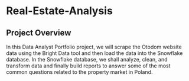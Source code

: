 # Real-Estate-Analysis
## Project Overview 
In this Data Analyst Portfolio project, we will scrape the Otodom website data using the Bright Data tool and then load the data into the Snowflake database. In the Snowflake database, we shall analyze, clean, and transform data and finally build reports to answer some of the most common questions related to the property market in Poland. 
## 
